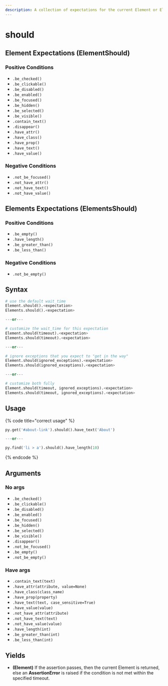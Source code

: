 ```yaml
---
description: A collection of expectations for the current Element or Elements.
---
```


# should

## Element Expectations \(ElementShould\)

### Positive Conditions

* `.be_checked()`
* `.be_clickable()`
* `.be_disabled()`
* `.be_enabled()`
* `.be_focused()`
* `.be_hidden()`
* `.be_selected()`
* `.be_visible()`
* `.contain_text()`
* `.disappear()`
* `.have_attr()`
* `.have_class()`
* `.have_prop()`
* `.have_text()`
* `.have_value()`

### Negative Conditions

* `.not_be_focused()`
* `.not_have_attr()`
* `.not_have_text()`
* `.not_have_value()`

## Elements Expectations \(ElementsShould\)

### Positive Conditions

* `.be_empty()`
* `.have_length()`
* `.be_greater_than()`
* `.be_less_than()`

### Negative Conditions

* `.not_be_empty()`

## Syntax

```python
# use the default wait_time
Element.should().<expectation>
Elements.should().<expectation>

---or---

# customize the wait_time for this expectation
Element.should(timeout).<expectation>
Elements.should(timeout).<expectation>

---or---

# ignore exceptions that you expect to "get in the way"
Element.should(ignored_exceptions).<expectation>
Elements.should(ignored_exceptions).<expectation>

---or---

# customize both fully
Element.should(timeout, ignored_exceptions).<expectation>
Elements.should(timeout, ignored_exceptions).<expectation>
```

## Usage

{% code title="correct usage" %}
```python
py.get('#about-link').should().have_text('About')

---or---

py.find('li > a').should().have_length(10)
```
{% endcode %}

## Arguments

### No args

* `.be_checked()`
* `.be_clickable()`
* `.be_disabled()`
* `.be_enabled()`
* `.be_focused()`
* `.be_hidden()`
* `.be_selected()`
* `.be_visible()`
* `.disappear()`
* `.not_be_focused()`
* `.be_empty()`
* `.not_be_empty()`

### Have args

* `.contain_text(text)`
* `.have_attr(attribute, value=None)`
* `.have_class(class_name)`
* `.have_prop(property)`
* `.have_text(text, case_sensitive=True)`
* `.have_value(value)`
* `.not_have_attr(attribute)`
* `.not_have_text(text)`
* `.not_have_value(value)`
* `.have_length(int)`
* `.be_greater_than(int)`
* `.be_less_than(int)`

## Yields

* **\(Element\)** If the assertion passes, then the current Element is returned, else an **AssertionError** is raised if the condition is not met within the specified timeout.

